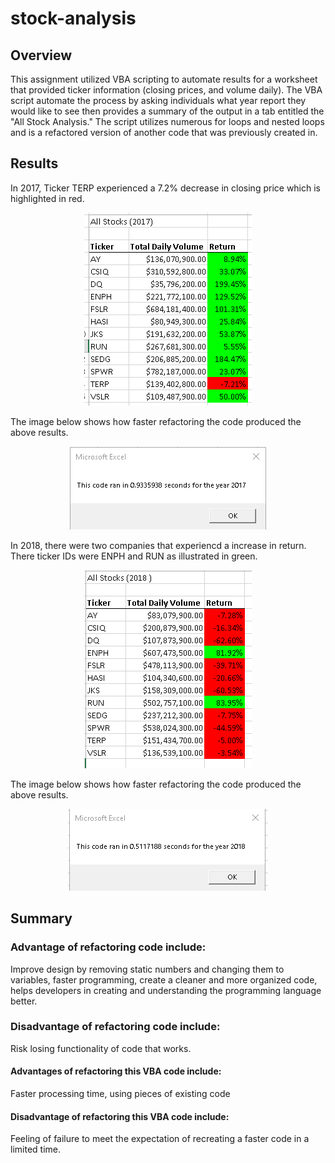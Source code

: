 # stock-analysis
## Overview 
This assignment utilized VBA scripting to automate results for a worksheet that provided ticker information (closing prices, and volume daily). The VBA script automate the process by asking individuals what year report they would like to see then provides a summary of the output in a tab entitled the "All Stock Analysis." The script utilizes numerous for loops and nested loops and is a refactored version of another code that was previously created in. 

## Results
In 2017, Ticker TERP experienced a 7.2% decrease in closing price which is highlighted in red.
<p align="center">
  <img src = 'https://github.com/osbornej-tech/stock-analysis/blob/master/2017.png'>
</p>
The image below shows how faster refactoring the code produced the above results. 
<p align="center">
  <img src = 'https://github.com/osbornej-tech/stock-analysis/blob/master/VBA_Challenge_2017.png'>
</p>

In 2018, there were two companies that experiencd a increase in return. There ticker IDs were ENPH and RUN as illustrated in green.

<p align="center">
  <img src = 'https://github.com/osbornej-tech/stock-analysis/blob/master/2018.png'>
</p>
The image below shows how faster refactoring the code produced the above results.
<p align="center">
  <img src ='https://github.com/osbornej-tech/stock-analysis/blob/master/VBA_Challenge_2018.png'>
</p>

## Summary

### Advantage of refactoring code include: 
Improve design by removing static numbers and changing them to variables, faster programming, create a cleaner and more organized code, helps developers in creating and understanding the programming language better. 

### Disadvantage of refactoring code include: 
Risk losing functionality of code that works.

#### Advantages of refactoring this VBA code include: 
Faster processing time, using pieces of existing code
 
#### Disadvantage of refactoring this VBA code include: 
Feeling of failure to meet the expectation of recreating a faster code in a limited time.
